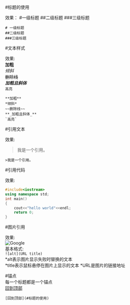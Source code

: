 #标题的使用  

效果：
#一级标题
##二级标题
###三级标题
```
# 一级标题
##二级标题
###三级标题
```

#文本样式  

效果:  
**加粗**  
*倾斜*  
~~删除线~~  
**_加粗且斜体_**  
`高亮`
```
**加粗**  
*倾斜*  
~~删除线~~  
**_加粗且斜体_**
`高亮`
```

#引用文本  

效果:  
>我是一个引用。
```
>我是一个引用。
```


#引用代码  

效果:  
```cpp
#include<iostream>
using namespace std;
int main()
{
    cout<<"hello world"<<endl;
    return 0;
}
```


#图片引用  

效果:  
![Google](https://www.google.com/images/branding/googlelogo/1x/googlelogo_color_272x92dp.png "Google")  
基本格式:  
`![alt](URL title)`  
*alt表示图片显示失败时替换的文本  
*title表示鼠标悬停在图片上显示的文本
*URL是图片的链接地址  

#锚点  
每一个标题都是一个锚点  
[回到顶部](#标题的使用)  
``` 
[回到顶部](#标题的使用) 
```
